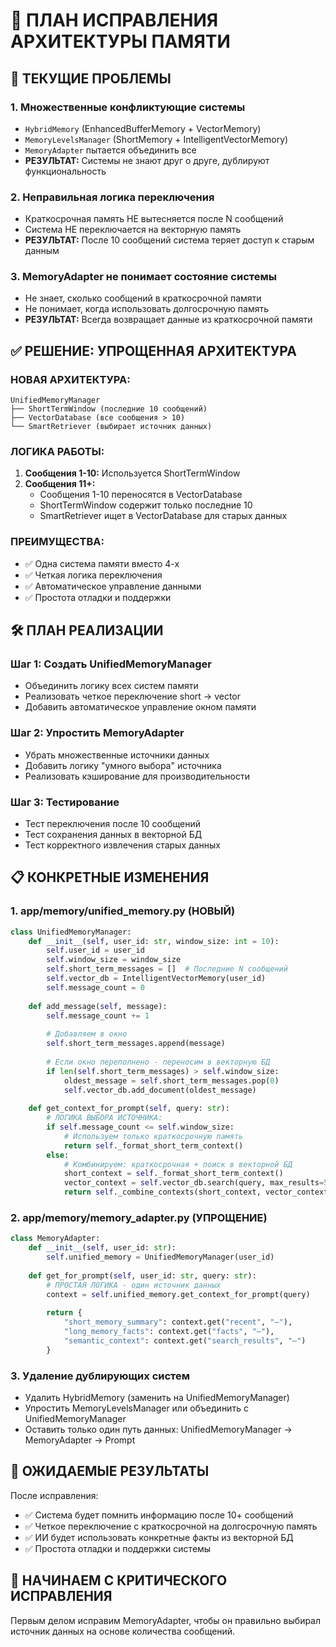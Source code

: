 # 🔧 ПЛАН ИСПРАВЛЕНИЯ АРХИТЕКТУРЫ ПАМЯТИ

## 🚨 ТЕКУЩИЕ ПРОБЛЕМЫ

### 1. Множественные конфликтующие системы
- `HybridMemory` (EnhancedBufferMemory + VectorMemory)
- `MemoryLevelsManager` (ShortMemory + IntelligentVectorMemory)
- `MemoryAdapter` пытается объединить все
- **РЕЗУЛЬТАТ:** Системы не знают друг о друге, дублируют функциональность

### 2. Неправильная логика переключения
- Краткосрочная память НЕ вытесняется после N сообщений
- Система НЕ переключается на векторную память
- **РЕЗУЛЬТАТ:** После 10 сообщений система теряет доступ к старым данным

### 3. MemoryAdapter не понимает состояние системы
- Не знает, сколько сообщений в краткосрочной памяти
- Не понимает, когда использовать долгосрочную память
- **РЕЗУЛЬТАТ:** Всегда возвращает данные из краткосрочной памяти

## ✅ РЕШЕНИЕ: УПРОЩЕННАЯ АРХИТЕКТУРА

### НОВАЯ АРХИТЕКТУРА:
```
UnifiedMemoryManager
├── ShortTermWindow (последние 10 сообщений)
├── VectorDatabase (все сообщения > 10)
└── SmartRetriever (выбирает источник данных)
```

### ЛОГИКА РАБОТЫ:
1. **Сообщения 1-10:** Используется ShortTermWindow
2. **Сообщения 11+:** 
   - Сообщения 1-10 переносятся в VectorDatabase
   - ShortTermWindow содержит только последние 10
   - SmartRetriever ищет в VectorDatabase для старых данных

### ПРЕИМУЩЕСТВА:
- ✅ Одна система памяти вместо 4-х
- ✅ Четкая логика переключения
- ✅ Автоматическое управление данными
- ✅ Простота отладки и поддержки

## 🛠️ ПЛАН РЕАЛИЗАЦИИ

### Шаг 1: Создать UnifiedMemoryManager
- Объединить логику всех систем памяти
- Реализовать четкое переключение short → vector
- Добавить автоматическое управление окном памяти

### Шаг 2: Упростить MemoryAdapter
- Убрать множественные источники данных
- Добавить логику "умного выбора" источника
- Реализовать кэширование для производительности

### Шаг 3: Тестирование
- Тест переключения после 10 сообщений
- Тест сохранения данных в векторной БД
- Тест корректного извлечения старых данных

## 📋 КОНКРЕТНЫЕ ИЗМЕНЕНИЯ

### 1. app/memory/unified_memory.py (НОВЫЙ)
```python
class UnifiedMemoryManager:
    def __init__(self, user_id: str, window_size: int = 10):
        self.user_id = user_id
        self.window_size = window_size
        self.short_term_messages = []  # Последние N сообщений
        self.vector_db = IntelligentVectorMemory(user_id)
        self.message_count = 0
    
    def add_message(self, message):
        self.message_count += 1
        
        # Добавляем в окно
        self.short_term_messages.append(message)
        
        # Если окно переполнено - переносим в векторную БД
        if len(self.short_term_messages) > self.window_size:
            oldest_message = self.short_term_messages.pop(0)
            self.vector_db.add_document(oldest_message)
    
    def get_context_for_prompt(self, query: str):
        # ЛОГИКА ВЫБОРА ИСТОЧНИКА:
        if self.message_count <= self.window_size:
            # Используем только краткосрочную память
            return self._format_short_term_context()
        else:
            # Комбинируем: краткосрочная + поиск в векторной БД
            short_context = self._format_short_term_context()
            vector_context = self.vector_db.search(query, max_results=5)
            return self._combine_contexts(short_context, vector_context)
```

### 2. app/memory/memory_adapter.py (УПРОЩЕНИЕ)
```python
class MemoryAdapter:
    def __init__(self, user_id: str):
        self.unified_memory = UnifiedMemoryManager(user_id)
    
    def get_for_prompt(self, user_id: str, query: str):
        # ПРОСТАЯ ЛОГИКА - один источник данных
        context = self.unified_memory.get_context_for_prompt(query)
        
        return {
            "short_memory_summary": context.get("recent", "—"),
            "long_memory_facts": context.get("facts", "—"),
            "semantic_context": context.get("search_results", "—")
        }
```

### 3. Удаление дублирующих систем
- Удалить HybridMemory (заменить на UnifiedMemoryManager)
- Упростить MemoryLevelsManager или объединить с UnifiedMemoryManager
- Оставить только один путь данных: UnifiedMemoryManager → MemoryAdapter → Prompt

## 🎯 ОЖИДАЕМЫЕ РЕЗУЛЬТАТЫ

После исправления:
- ✅ Система будет помнить информацию после 10+ сообщений
- ✅ Четкое переключение с краткосрочной на долгосрочную память
- ✅ ИИ будет использовать конкретные факты из векторной БД
- ✅ Простота отладки и поддержки системы

## 🚀 НАЧИНАЕМ С КРИТИЧЕСКОГО ИСПРАВЛЕНИЯ

Первым делом исправим MemoryAdapter, чтобы он правильно выбирал источник данных на основе количества сообщений.
